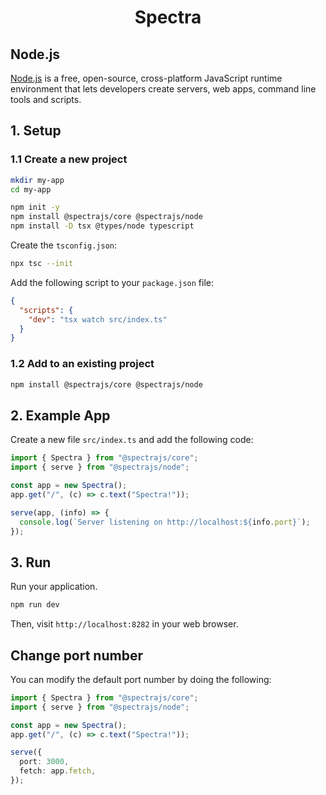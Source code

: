 <h1 align="center">Spectra</h1>

## Node.js

[Node.js](https://nodejs.org) is a free, open-source, cross-platform
JavaScript runtime environment that lets developers create servers,
web apps, command line tools and scripts.

## 1. Setup

### 1.1 Create a new project

```sh
mkdir my-app
cd my-app

npm init -y
npm install @spectrajs/core @spectrajs/node
npm install -D tsx @types/node typescript
```

Create the `tsconfig.json`:

```sh
npx tsc --init
```

Add the following script to your `package.json` file:

```json
{
  "scripts": {
    "dev": "tsx watch src/index.ts"
  }
}
```

### 1.2 Add to an existing project

```sh
npm install @spectrajs/core @spectrajs/node
```

## 2. Example App

Create a new file `src/index.ts` and add the following code:

```ts
import { Spectra } from "@spectrajs/core";
import { serve } from "@spectrajs/node";

const app = new Spectra();
app.get("/", (c) => c.text("Spectra!"));

serve(app, (info) => {
  console.log(`Server listening on http://localhost:${info.port}`);
});
```

## 3. Run

Run your application.

```sh
npm run dev
```

Then, visit `http://localhost:8282` in your web browser.

## Change port number

You can modify the default port number by doing the following:

```ts
import { Spectra } from "@spectrajs/core";
import { serve } from "@spectrajs/node";

const app = new Spectra();
app.get("/", (c) => c.text("Spectra!"));

serve({
  port: 3000,
  fetch: app.fetch,
});
```
